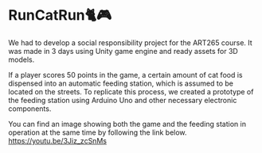 # RunCatRun🐈🎮
 We had to develop a social responsibility project for the ART265 course. It was made in 3 days using Unity game engine and ready assets for 3D models.

 If a player scores 50 points in the game, a certain amount of cat food is dispensed into an automatic feeding station, which is assumed to be located on the streets. To replicate this process, we created a prototype of the feeding station using Arduino Uno and other necessary electronic components.

 You can find an image showing both the game and the feeding station in operation at the same time by following the link below.
 https://youtu.be/3Jiz_zcSnMs

